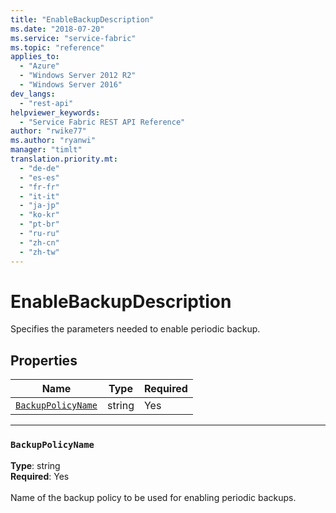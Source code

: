 ```yaml
---
title: "EnableBackupDescription"
ms.date: "2018-07-20"
ms.service: "service-fabric"
ms.topic: "reference"
applies_to: 
  - "Azure"
  - "Windows Server 2012 R2"
  - "Windows Server 2016"
dev_langs: 
  - "rest-api"
helpviewer_keywords: 
  - "Service Fabric REST API Reference"
author: "rwike77"
ms.author: "ryanwi"
manager: "timlt"
translation.priority.mt: 
  - "de-de"
  - "es-es"
  - "fr-fr"
  - "it-it"
  - "ja-jp"
  - "ko-kr"
  - "pt-br"
  - "ru-ru"
  - "zh-cn"
  - "zh-tw"
---
```

# EnableBackupDescription

Specifies the parameters needed to enable periodic backup.

## Properties
| Name | Type | Required |
| --- | --- | --- |
| [`BackupPolicyName`](#backuppolicyname) | string | Yes |

____
### `BackupPolicyName`
__Type__: string <br/>
__Required__: Yes<br/>
<br/>
Name of the backup policy to be used for enabling periodic backups.

